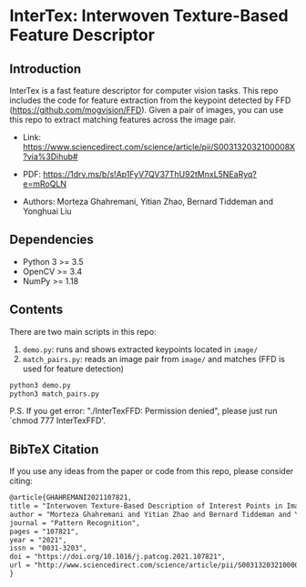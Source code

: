 # InterTex: Interwoven Texture-Based Feature Descriptor

## Introduction
InterTex is a fast feature descriptor for computer vision tasks. This repo includes the code for feature extraction from the keypoint detected by FFD (https://github.com/mogvision/FFD). Given a pair of images, you can use this repo to extract matching features across the image pair.

*  Link: https://www.sciencedirect.com/science/article/pii/S003132032100008X?via%3Dihub#

*  PDF: https://1drv.ms/b/s!Ap1FyV7QV37ThU92tMnxL5NEaRyq?e=mRoQLN

* Authors: Morteza Ghahremani, Yitian Zhao, Bernard Tiddeman and Yonghuai Liu



## Dependencies
* Python 3 >= 3.5
* OpenCV >= 3.4 
* NumPy >= 1.18


## Contents
There are two main scripts in this repo:

1. `demo.py`: runs and shows extracted keypoints located in `image/`
2. `match_pairs.py`: reads an image pair from `image/` and matches (FFD is used for feature detection)

```sh
python3 demo.py
python3 match_pairs.py
```

P.S. If you get error: "./InterTexFFD: Permission denied", please just run `chmod 777 InterTexFFD'.

## BibTeX Citation
If you use any ideas from the paper or code from this repo, please consider citing:

```txt
@article{GHAHREMANI2021107821,
title = "Interwoven Texture-Based Description of Interest Points in Images",
author = "Morteza Ghahremani and Yitian Zhao and Bernard Tiddeman and Yonghuai Liu",
journal = "Pattern Recognition",
pages = "107821",
year = "2021",
issn = "0031-3203",
doi = "https://doi.org/10.1016/j.patcog.2021.107821",
url = "http://www.sciencedirect.com/science/article/pii/S003132032100008X",
}
```
